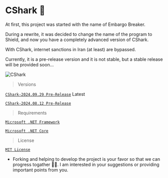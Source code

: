 # CShark 🦈

  At first, this project was started with the name of Embargo Breaker.

  During a rewrite, it was decided to change the name of the program to Shield, and now you have a completely advanced version of CShark.

  With CShark, internet sanctions in Iran (at least) are bypassed. 

  Currently, it is a pre-release version and it is not stable, but a stable release will be provided soon...


![CShark](https://github.com/b-daarr/CShark/blob/main/CShark-ReScale01/Resources/app-logo.png)

> Versions

[`CShark-2024.09.29 Pre-Release`](https://github.com/b-daarr/CShark/releases/tag/v2024.09.29) Latest

[`CShark-2024.08.12 Pre-Release`](https://github.com/b-daarr/CShark/releases/tag/v2024.08.12)

> Requirements

  [`Microsoft .NET Framework`](https://dotnet.microsoft.com/en-us/download/dotnet-framework)

[`Microsoft .NET Core`](https://dotnet.microsoft.com/en-us/download) 

> License

[`MIT License`](https://github.com/b-daarr/CShark/blob/804a1989c2fb3b1706ded60a978b58bd98211d90/LICENSE)

+ Forking and helping to develop the project is your favor so that we can progress togather 🙏🏻.
I am interested in your suggestions or providing important points from you.
